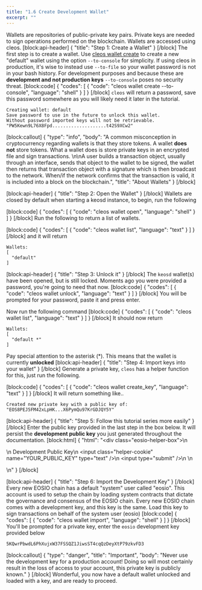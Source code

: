```yaml
---
title: "1.6 Create Development Wallet"
excerpt: ""
---
```

Wallets are repositories of public-private key pairs. Private keys are needed to sign operations performed on the blockchain. Wallets are accessed using cleos.
[block:api-header]
{
  "title": "Step 1: Create a Wallet"
}
[/block]
The first step is to create a wallet. Use [cleos wallet create]() to create a new "default" wallet using the option `--to-console` for simplicity. If using cleos in production, it's wise to instead use `--to-file` so your wallet password is not in your bash history. For development purposes and because these are **development and not production keys** `--to-console` poses no security threat. 
[block:code]
{
  "codes": [
    {
      "code": "cleos wallet create --to-console",
      "language": "shell"
    }
  ]
}
[/block]
`cleos` will return a password, save this password somewhere as you will likely need it later in the tutorial. 

```
Creating wallet: default
Save password to use in the future to unlock this wallet.
Without password imported keys will not be retrievable.
"PW5Kewn9L76X8Fpd....................t42S9XCw2"
```
[block:callout]
{
  "type": "info",
  "body": "A common misconception in cryptocurrency regarding wallets is that they store tokens. A wallet **does not** store tokens. What a wallet does is store private keys in an encrypted file and sign transactions. \n\nA user builds a transaction object, usually through an interface, sends that object to the wallet to be signed, the wallet then returns that transaction object with a signature which is then broadcast to the network. When/if the network confirms that the transaction is valid, it is included into a block on the blockchain.",
  "title": "About Wallets"
}
[/block]

[block:api-header]
{
  "title": "Step 2: Open the Wallet"
}
[/block]
Wallets are closed by default when starting a keosd instance, to begin, run the following

[block:code]
{
  "codes": [
    {
      "code": "cleos wallet open",
      "language": "shell"
    }
  ]
}
[/block]
Run the following to return a list of wallets.

[block:code]
{
  "codes": [
    {
      "code": "cleos wallet list",
      "language": "text"
    }
  ]
}
[/block]
and it will return

```
Wallets:
[
  "default"
]
```
[block:api-header]
{
  "title": "Step 3: Unlock it"
}
[/block]
The `keosd` wallet(s) have been opened, but is still locked. Moments ago you were provided a password, you're going to need that now. 
[block:code]
{
  "codes": [
    {
      "code": "cleos wallet unlock",
      "language": "text"
    }
  ]
}
[/block]
You will be prompted for your password, paste it and press enter. 

Now run the following command
[block:code]
{
  "codes": [
    {
      "code": "cleos wallet list",
      "language": "text"
    }
  ]
}
[/block]
It should now return

```
Wallets:
[
  "default *"
]
```

Pay special attention to the asterisk (*). This means that the wallet is currently **unlocked**
[block:api-header]
{
  "title": "Step 4:  Import keys into your wallet"
}
[/block]
Generate a private key, `cleos` has a helper function for this, just run the following.

[block:code]
{
  "codes": [
    {
      "code": "cleos wallet create_key",
      "language": "text"
    }
  ]
}
[/block]
It will return something like..

```
Created new private key with a public key of: "EOS8PEJ5FM42xLpHK...X6PymQu97KrGDJQY5Y"
```
[block:api-header]
{
  "title": "Step 5: Follow this tutorial series more easily"
}
[/block]
Enter the public key provided in the last step in the box below. It will persist the **development public key** you just generated throughout the documentation.
[block:html]
{
  "html": "<div class=\"eosio-helper-box\">\n  <form> \n    <label>Development Public Key</label>\n    <input class=\"helper-cookie\" name=\"YOUR_PUBLIC_KEY\" type=\"text\" />\n    <input type=\"submit\" />\n    <span></span>\n  </form>\n</div>"
}
[/block]

[block:api-header]
{
  "title": "Step 6: Import the Development Key"
}
[/block]
Every new EOSIO chain has a default "system" user called "eosio". This account is used to setup the chain by loading system contracts that dictate the governance and consensus of the EOSIO chain. Every new EOSIO chain comes with a development key, and this key is the same. Load this key to sign transactions on behalf of the system user (eosio)
[block:code]
{
  "codes": [
    {
      "code": "cleos wallet import",
      "language": "shell"
    }
  ]
}
[/block]
You'll be prompted for a private key, enter the `eosio` development key provided below

```
5KQwrPbwdL6PhXujxW37FSSQZ1JiwsST4cqQzDeyXtP79zkvFD3
```
[block:callout]
{
  "type": "danger",
  "title": "Important",
  "body": "Never use the development key for a production account! Doing so will most certainly result in the loss of access to your account, this private key is publicly known."
}
[/block]
Wonderful, you now have a default wallet unlocked and loaded with a key, and are ready to proceed.